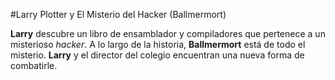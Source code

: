 #Larry Plotter y El Misterio del Hacker (Ballmermort)

**Larry** descubre un libro de ensamblador y compiladores que pertenece a un misterioso *hacker*.
A lo largo de la historia, **Ballmermort** está de todo el misterio.
**Larry** y el director del colegio encuentran una nueva forma de combatirle.

